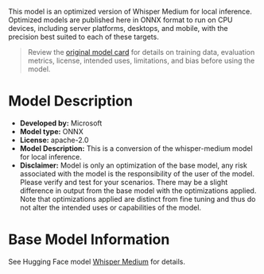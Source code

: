 This model is an optimized version of Whisper Medium for local inference. Optimized models are published here in ONNX format to run on CPU devices, including server platforms, desktops, and mobile, with the precision best suited to each of these targets.

> Review the [original model card](https://huggingface.co/openai/whisper-medium) for details on training data, evaluation metrics, license, intended uses, limitations, and bias before using the model.

# Model Description
- **Developed by:** Microsoft
- **Model type:** ONNX
- **License:** apache-2.0
- **Model Description:** This is a conversion of the whisper-medium model for local inference.
- **Disclaimer:** Model is only an optimization of the base model, any risk associated with the model is the responsibility of the user of the model. Please verify and test for your scenarios. There may be a slight difference in output from the base model with the optimizations applied. Note that optimizations applied are distinct from fine tuning and thus do not alter the intended uses or capabilities of the model.

# Base Model Information
See Hugging Face model [Whisper Medium](https://huggingface.co/openai/whisper-medium) for details.